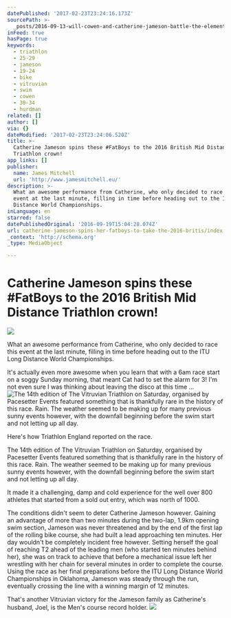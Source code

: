 ```yaml
---
datePublished: '2017-02-23T23:24:16.173Z'
sourcePath: >-
  _posts/2016-09-13-will-cowen-and-catherine-jameson-battle-the-elements-to-win.md
inFeed: true
hasPage: true
keywords:
  - triathlon
  - 25-29
  - jameson
  - 19-24
  - bike
  - vitruvian
  - swim
  - cowen
  - 30-34
  - hurdman
related: []
author: []
via: {}
dateModified: '2017-02-23T23:24:06.520Z'
title: >-
  Catherine Jameson spins these #FatBoys to the 2016 British Mid Distance
  Triathlon crown!
app_links: []
publisher:
  name: James Mitchell
  url: 'http://www.jamesmitchell.eu/'
description: >-
  What an awesome performance from Catherine, who only decided to race this
  event at the last minute, filling in time before heading out to the ITU Long
  Distance World Championships.
inLanguage: en
starred: false
datePublishedOriginal: '2016-09-19T15:04:28.074Z'
url: catherine-jameson-spins-her-fatboys-to-take-the-2016-britis/index.html
_context: 'http://schema.org'
_type: MediaObject

---
```

# Catherine Jameson spins these \#FatBoys to the 2016 British Mid Distance Triathlon crown!
![](https://the-grid-user-content.s3-us-west-2.amazonaws.com/66d1f793-d34c-4b2f-84c4-1add7950fafc.jpg)

What an awesome performance from Catherine, who only decided to race this event at the last minute, filling in time before heading out to the ITU Long Distance World Championships.

It's actually even more awesome when you learn that with a 6am race start on a soggy Sunday morning, that meant Cat had to set the alarm for 3! I'm not even sure I was thinking about leaving the disco at this time ...
![The 14th edition of The Vitruvian Triathlon on Saturday, organised by Pacesetter Events featured something that is thankfully rare in the history of this race. Rain. The weather seemed to be making up for many previous sunny events however, with the downfall beginning before the swim start and not letting up all day.](https://the-grid-user-content.s3-us-west-2.amazonaws.com/8cf29f2f-209a-48ac-b254-7f053adc0262.jpg)

Here's how Triathlon England reported on the race.

The 14th edition of The Vitruvian Triathlon on Saturday, organised by Pacesetter Events featured something that is thankfully rare in the history of this race. Rain. The weather seemed to be making up for many previous sunny events however, with the downfall beginning before the swim start and not letting up all day.

It made it a challenging, damp and cold experience for the well over 800 athletes that started from a sold out entry, which was north of 1000\.

The conditions didn't seem to deter Catherine Jameson however. Gaining an advantage of more than two minutes during the two-lap, 1.9km opening swim section, Jameson was never threatened and by the end of the first lap of the rolling bike course, she had built a lead approaching ten minutes. Her day wouldn't be completely incident free however. Setting herself the goal of reaching T2 ahead of the leading men (who started ten minutes behind her), she was on track to achieve that before a mechanical issue left her wrestling with her chain for several minutes in order to complete the course. Using the race as her final preparations before the ITU Long Distance World Championships in Oklahoma, Jameson was steady through the run, eventually crossing the line with a winning margin of 12 minutes.

That's another Vitruvian victory for the Jameson family as Catherine's husband, Joel, is the Men's course record holder.
![](https://the-grid-user-content.s3-us-west-2.amazonaws.com/51067916-74f6-4483-a7f8-8a9d5547528b.jpg)